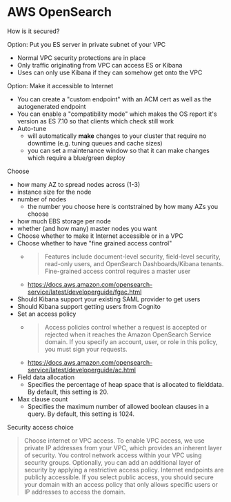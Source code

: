 # AWS OpenSearch

How is it secured?

Option: Put you ES server in private subnet of your VPC

- Normal VPC security protections are in place
- Only traffic originating from VPC can access ES or Kibana
- Uses can only use Kibana if they can somehow get onto the VPC

Option: Make it accessible to Internet

- You can create a "custom endpoint" with an ACM cert as well as the
  autogenerated endpoint
- You can enable a "compatibility mode" which makes the OS report it's version
  as ES 7.10 so that clients which check still work
- Auto-tune
    - will automatically **make** changes to your cluster that require no
      downtime (e.g. tuning queues and cache sizes)
    - you can set a maintenance window so that it can make changes which require
      a blue/green deploy

Choose

- how many AZ to spread nodes across (1-3)
- instance size for the node
- number of nodes
    - the number you choose here is contstrained by how many AZs you choose
- how much EBS storage per node
- whether (and how many) master nodes you want
- Choose whether to make it Internet accessible or in a VPC
- Choose whether to have "fine grained access control"
    - > Features include document-level security, field-level security,
      > read-only users, and OpenSearch Dashboards/Kibana tenants. Fine-grained
      > access control requires a master user
    - https://docs.aws.amazon.com/opensearch-service/latest/developerguide/fgac.html
- Should Kibana support your existing SAML provider to get users
- Should Kibana support getting users from Cognito
- Set an access policy
    - > Access policies control whether a request is accepted or rejected when
      > it reaches the Amazon OpenSearch Service domain. If you specify an
      > account, user, or role in this policy, you must sign your requests.
    - https://docs.aws.amazon.com/opensearch-service/latest/developerguide/ac.html
- Field data allocation
    - Specifies the percentage of heap space that is allocated to fielddata. By
      default, this setting is 20.
- Max clause count
    - Specifies the maximum number of allowed boolean clauses in a query. By
      default, this setting is 1024.

Security access choice

> Choose internet or VPC access. To enable VPC access, we use private IP
> addresses from your VPC, which provides an inherent layer of security. You
> control network access within your VPC using security groups. Optionally, you
> can add an additional layer of security by applying a restrictive access
> policy. Internet endpoints are publicly accessible. If you select public
> access, you should secure your domain with an access policy that only allows
> specific users or IP addresses to access the domain.
